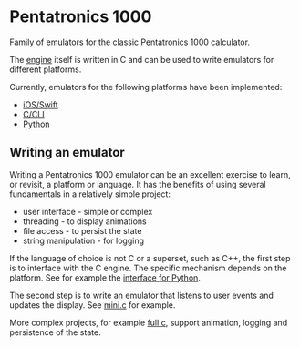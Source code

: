 # Pentatronics 1000

Family of emulators for the classic Pentatronics 1000 calculator.

The [engine](https://github.com/n3times/penta-1000/tree/master/engine) itself is written in C and can be used to write emulators for different platforms.

Currently, emulators for the following platforms have been implemented:
- [iOS/Swift](https://github.com/n3times/penta-1000/tree/master/ios)
- [C/CLI](https://github.com/n3times/penta-1000/tree/master/cli)
- [Python](https://github.com/n3times/penta-1000/tree/master/python)

## Writing an emulator

Writing a Pentatronics 1000 emulator can be an excellent exercise to learn, or revisit, a platform or language. It has the benefits of using several fundamentals in a relatively simple project:
- user interface - simple or complex
- threading - to display animations
- file access - to persist the state
- string manipulation - for logging

If the language of choice is not C or a superset, such as C++, the first step is to interface with the C engine. The specific mechanism depends on the platform. See for example the [interface for Python](https://github.com/n3times/penta-1000/tree/master/python/penta1000_engine.py).

The second step is to write an emulator that listens to user events and updates the display. See [mini.c](https://github.com/n3times/penta-1000/tree/master/cli/mini.c) for example.

More complex projects, for example [full.c](https://github.com/n3times/penta-1000/tree/master/cli/full.c), support animation, logging and persistence of the state.
